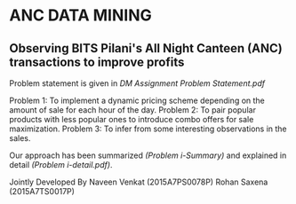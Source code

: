 # ANC DATA MINING
## Observing BITS Pilani's All Night Canteen (ANC) transactions to improve profits

Problem statement is given in *DM Assignment Problem Statement.pdf*

Problem 1: To implement a dynamic pricing scheme depending on the amount of sale for each hour of the day.
Problem 2: To pair popular products with less popular ones to introduce combo offers for sale maximization.
Problem 3: To infer from some interesting observations in the sales.

Our approach has been summarized *(Problem i-Summary)* and explained in detail *(Problem i-detail.pdf)*.

Jointly Developed By
Naveen Venkat (2015A7PS0078P)
Rohan Saxena (2015A7TS0017P)
